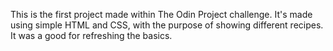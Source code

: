 This is the first project made within The Odin Project challenge.
It's made using simple HTML and CSS, with the purpose of showing different recipes.
It was a good for refreshing the basics.
